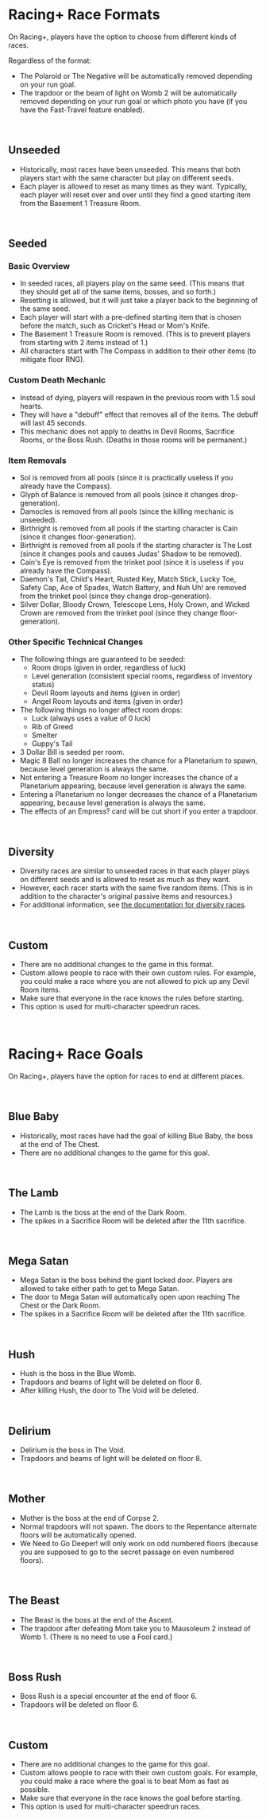 # Racing+ Race Formats

On Racing+, players have the option to choose from different kinds of races.

Regardless of the format:
- The Polaroid or The Negative will be automatically removed depending on your run goal.
- The trapdoor or the beam of light on Womb 2 will be automatically removed depending on your run goal or which photo you have (if you have the Fast-Travel feature enabled).

<br />

## Unseeded

- Historically, most races have been unseeded. This means that both players start with the same character but play on different seeds.
- Each player is allowed to reset as many times as they want. Typically, each player will reset over and over until they find a good starting item from the Basement 1 Treasure Room.

<br />

## Seeded

### Basic Overview

- In seeded races, all players play on the same seed. (This means that they should get all of the same items, bosses, and so forth.)
- Resetting is allowed, but it will just take a player back to the beginning of the same seed.
- Each player will start with a pre-defined starting item that is chosen before the match, such as Cricket's Head or Mom's Knife.
- The Basement 1 Treasure Room is removed. (This is to prevent players from starting with 2 items instead of 1.)
- All characters start with The Compass in addition to their other items (to mitigate floor RNG).

### Custom Death Mechanic

- Instead of dying, players will respawn in the previous room with 1.5 soul hearts.
- They will have a "debuff" effect that removes all of the items. The debuff will last 45 seconds.
- This mechanic does not apply to deaths in Devil Rooms, Sacrifice Rooms, or the Boss Rush. (Deaths in those rooms will be permanent.)

### Item Removals

- Sol is removed from all pools (since it is practically useless if you already have the Compass).
- Glyph of Balance is removed from all pools (since it changes drop-generation).
- Damocles is removed from all pools (since the killing mechanic is unseeded).
- Birthright is removed from all pools if the starting character is Cain (since it changes floor-generation).
- Birthright is removed from all pools if the starting character is The Lost (since it changes pools and causes Judas' Shadow to be removed).
- Cain's Eye is removed from the trinket pool (since it is useless if you already have the Compass).
- Daemon's Tail, Child's Heart, Rusted Key, Match Stick, Lucky Toe, Safety Cap, Ace of Spades, Watch Battery, and Nuh Uh! are removed from the trinket pool (since they change drop-generation).
- Silver Dollar, Bloody Crown, Telescope Lens, Holy Crown, and Wicked Crown are removed from the trinket pool (since they change floor-generation).

### Other Specific Technical Changes

- The following things are guaranteed to be seeded:
  - Room drops (given in order, regardless of luck)
  - Level generation (consistent special rooms, regardless of inventory status)
  - Devil Room layouts and items (given in order)
  - Angel Room layouts and items (given in order)
- The following things no longer affect room drops:
  - Luck (always uses a value of 0 luck)
  - Rib of Greed
  - Smelter
  - Guppy's Tail
- 3 Dollar Bill is seeded per room.
- Magic 8 Ball no longer increases the chance for a Planetarium to spawn, because level generation is always the same.
- Not entering a Treasure Room no longer increases the chance of a Planetarium appearing, because level generation is always the same.
- Entering a Planetarium no longer decreases the chance of a Planetarium appearing, because level generation is always the same.
- The effects of an Empress? card will be cut short if you enter a trapdoor.

<br />

## Diversity

- Diversity races are similar to unseeded races in that each player plays on different seeds and is allowed to reset as much as they want.
- However, each racer starts with the same five random items. (This is in addition to the character's original passive items and resources.)
- For additional information, see [the documentation for diversity races](https://github.com/Zamiell/isaac-racing-client/blob/master/mod/README-DIVERSITY.md).

<br />

## Custom

- There are no additional changes to the game in this format.
- Custom allows people to race with their own custom rules. For example, you could make a race where you are not allowed to pick up any Devil Room items.
- Make sure that everyone in the race knows the rules before starting.
- This option is used for multi-character speedrun races.

<br />

# Racing+ Race Goals

On Racing+, players have the option for races to end at different places.

<br />

## Blue Baby

- Historically, most races have had the goal of killing Blue Baby, the boss at the end of The Chest.
- There are no additional changes to the game for this goal.

<br />

## The Lamb

- The Lamb is the boss at the end of the Dark Room.
- The spikes in a Sacrifice Room will be deleted after the 11th sacrifice.

<br />

## Mega Satan

- Mega Satan is the boss behind the giant locked door. Players are allowed to take either path to get to Mega Satan.
- The door to Mega Satan will automatically open upon reaching The Chest or the Dark Room.
- The spikes in a Sacrifice Room will be deleted after the 11th sacrifice.

<br />

## Hush

- Hush is the boss in the Blue Womb.
- Trapdoors and beams of light will be deleted on floor 8.
- After killing Hush, the door to The Void will be deleted.

<br />

## Delirium

- Delirium is the boss in The Void.
- Trapdoors and beams of light will be deleted on floor 8.

<br />

## Mother

- Mother is the boss at the end of Corpse 2.
- Normal trapdoors will not spawn. The doors to the Repentance alternate floors will be automatically opened.
- We Need to Go Deeper! will only work on odd numbered floors (because you are supposed to go to the secret passage on even numbered floors).

<br />

## The Beast

- The Beast is the boss at the end of the Ascent.
- The trapdoor after defeating Mom take you to Mausoleum 2 instead of Womb 1. (There is no need to use a Fool card.)

<br />

## Boss Rush

- Boss Rush is a special encounter at the end of floor 6.
- Trapdoors will be deleted on floor 6.

<br />

## Custom

- There are no additional changes to the game for this goal.
- Custom allows people to race with their own custom goals. For example, you could make a race where the goal is to beat Mom as fast as possible.
- Make sure that everyone in the race knows the goal before starting.
- This option is used for multi-character speedrun races.

<br />
